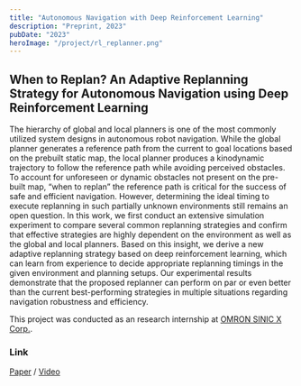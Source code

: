 ```yaml
---
title: "Autonomous Navigation with Deep Reinforcement Learning"
description: "Preprint, 2023"
pubDate: "2023"
heroImage: "/project/rl_replanner.png"
---
```


## When to Replan? An Adaptive Replanning Strategy for Autonomous Navigation using Deep Reinforcement Learning
The hierarchy of global and local planners is one of the most commonly utilized system designs in autonomous robot navigation. While the global planner generates a reference path from the current to goal locations based on the prebuilt static map, the local planner produces a kinodynamic trajectory to follow the reference path while avoiding perceived obstacles. To account for unforeseen or dynamic obstacles not present on the pre-built map, “when to replan” the reference path is critical for the success of safe and efficient navigation. However, determining the ideal timing to execute replanning in such partially unknown environments still remains an open question. In this work, we first conduct an extensive simulation experiment to compare several common replanning strategies and confirm that effective strategies are highly dependent on the environment as well as the global and local planners. Based on this insight, we derive a new adaptive replanning strategy based on deep reinforcement learning, which can learn from experience to decide appropriate replanning timings in the given environment and planning setups. Our experimental results demonstrate that the proposed replanner can perform on par or even better than the current best-performing strategies in multiple situations regarding navigation robustness and efficiency.

This project was conducted as an research internship at [OMRON SINIC X Corp.](https://www.omron.com/sinicx/en/).

### Link
[Paper](https://arxiv.org/abs/2304.12046) / [Video](https://www.youtube.com/watch?v=W8nBFKDxsb0)